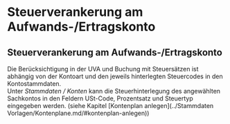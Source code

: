 # Steuerverankerung am Aufwands-/Ertragskonto

## Steuerverankerung am Aufwands-/Ertragskonto


Die Berücksichtigung in der UVA und Buchung mit Steuersätzen ist abhängig von der Kontoart und den jeweils hinterlegten Steuercodes in den Kontostammdaten. \
Unter *Stammdaten / Konten* kann die Steuerhinterlegung des angewählten Sachkontos in den Feldern USt-Code, Prozentsatz und Steuertyp eingegeben werden. (siehe Kapitel [Kontenplan anlegen](../Stammdaten Vorlagen/Kontenplane.md/#kontenplan-anlegen))

